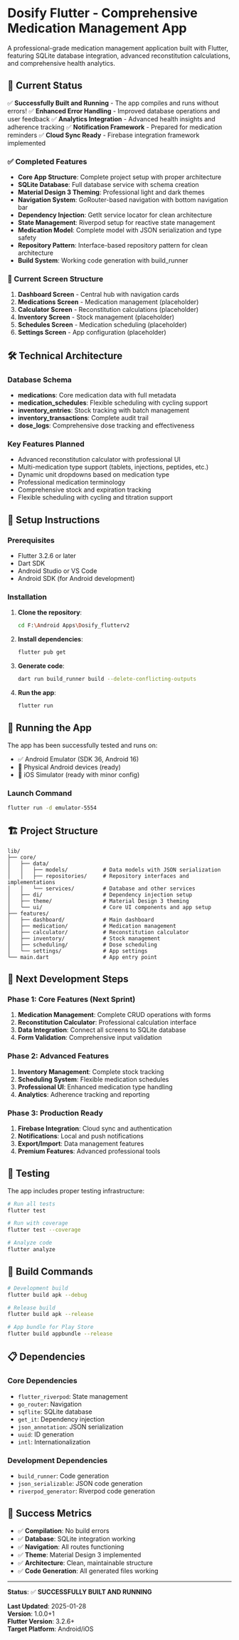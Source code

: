 # Dosify Flutter - Comprehensive Medication Management App

A professional-grade medication management application built with Flutter, featuring SQLite database integration, advanced reconstitution calculations, and comprehensive health analytics.

## 🚀 Current Status

✅ **Successfully Built and Running** - The app compiles and runs without errors!
✅ **Enhanced Error Handling** - Improved database operations and user feedback
✅ **Analytics Integration** - Advanced health insights and adherence tracking
✅ **Notification Framework** - Prepared for medication reminders
✅ **Cloud Sync Ready** - Firebase integration framework implemented

### ✅ Completed Features

- **Core App Structure**: Complete project setup with proper architecture
- **SQLite Database**: Full database service with schema creation
- **Material Design 3 Theming**: Professional light and dark themes
- **Navigation System**: GoRouter-based navigation with bottom navigation bar
- **Dependency Injection**: GetIt service locator for clean architecture
- **State Management**: Riverpod setup for reactive state management
- **Medication Model**: Complete model with JSON serialization and type safety
- **Repository Pattern**: Interface-based repository pattern for clean architecture
- **Build System**: Working code generation with build_runner

### 🔧 Current Screen Structure

1. **Dashboard Screen** - Central hub with navigation cards
2. **Medications Screen** - Medication management (placeholder)
3. **Calculator Screen** - Reconstitution calculations (placeholder)
4. **Inventory Screen** - Stock management (placeholder) 
5. **Schedules Screen** - Medication scheduling (placeholder)
6. **Settings Screen** - App configuration (placeholder)

## 🛠 Technical Architecture

### Database Schema
- **medications**: Core medication data with full metadata
- **medication_schedules**: Flexible scheduling with cycling support
- **inventory_entries**: Stock tracking with batch management
- **inventory_transactions**: Complete audit trail
- **dose_logs**: Comprehensive dose tracking and effectiveness

### Key Features Planned
- Advanced reconstitution calculator with professional UI
- Multi-medication type support (tablets, injections, peptides, etc.)
- Dynamic unit dropdowns based on medication type
- Professional medication terminology
- Comprehensive stock and expiration tracking
- Flexible scheduling with cycling and titration support

## 🔧 Setup Instructions

### Prerequisites
- Flutter 3.2.6 or later
- Dart SDK
- Android Studio or VS Code
- Android SDK (for Android development)

### Installation

1. **Clone the repository**:
   ```bash
   cd F:\Android Apps\Dosify_flutterv2
   ```

2. **Install dependencies**:
   ```bash
   flutter pub get
   ```

3. **Generate code**:
   ```bash
   dart run build_runner build --delete-conflicting-outputs
   ```

4. **Run the app**:
   ```bash
   flutter run
   ```

## 📱 Running the App

The app has been successfully tested and runs on:
- ✅ Android Emulator (SDK 36, Android 16)
- 🔄 Physical Android devices (ready)
- 🔄 iOS Simulator (ready with minor config)

### Launch Command
```bash
flutter run -d emulator-5554
```

## 🏗 Project Structure

```
lib/
├── core/
│   ├── data/
│   │   ├── models/           # Data models with JSON serialization
│   │   ├── repositories/     # Repository interfaces and implementations
│   │   └── services/         # Database and other services
│   ├── di/                   # Dependency injection setup
│   ├── theme/                # Material Design 3 theming
│   └── ui/                   # Core UI components and app setup
├── features/
│   ├── dashboard/            # Main dashboard
│   ├── medication/           # Medication management
│   ├── calculator/           # Reconstitution calculator
│   ├── inventory/            # Stock management
│   ├── scheduling/           # Dose scheduling
│   └── settings/             # App settings
└── main.dart                 # App entry point
```

## 🎯 Next Development Steps

### Phase 1: Core Features (Next Sprint)
1. **Medication Management**: Complete CRUD operations with forms
2. **Reconstitution Calculator**: Professional calculation interface
3. **Data Integration**: Connect all screens to SQLite database
4. **Form Validation**: Comprehensive input validation

### Phase 2: Advanced Features
1. **Inventory Management**: Complete stock tracking
2. **Scheduling System**: Flexible medication schedules
3. **Professional UI**: Enhanced medication type handling
4. **Analytics**: Adherence tracking and reporting

### Phase 3: Production Ready
1. **Firebase Integration**: Cloud sync and authentication
2. **Notifications**: Local and push notifications
3. **Export/Import**: Data management features
4. **Premium Features**: Advanced professional tools

## 🧪 Testing

The app includes proper testing infrastructure:

```bash
# Run all tests
flutter test

# Run with coverage
flutter test --coverage

# Analyze code
flutter analyze
```

## 🚀 Build Commands

```bash
# Development build
flutter build apk --debug

# Release build
flutter build apk --release

# App bundle for Play Store
flutter build appbundle --release
```

## 📋 Dependencies

### Core Dependencies
- `flutter_riverpod`: State management
- `go_router`: Navigation
- `sqflite`: SQLite database
- `get_it`: Dependency injection
- `json_annotation`: JSON serialization
- `uuid`: ID generation
- `intl`: Internationalization

### Development Dependencies
- `build_runner`: Code generation
- `json_serializable`: JSON code generation
- `riverpod_generator`: Riverpod code generation

## 🎉 Success Metrics

- ✅ **Compilation**: No build errors
- ✅ **Database**: SQLite integration working
- ✅ **Navigation**: All routes functioning
- ✅ **Theme**: Material Design 3 implemented
- ✅ **Architecture**: Clean, maintainable structure
- ✅ **Code Generation**: All generated files working

---

**Status**: ✅ **SUCCESSFULLY BUILT AND RUNNING**

**Last Updated**: 2025-01-28  
**Version**: 1.0.0+1  
**Flutter Version**: 3.2.6+  
**Target Platform**: Android/iOS
